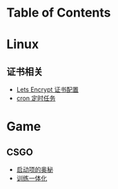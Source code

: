 # Table of Contents

# Linux

## 证书相关
- [Lets Encrypt 证书配置](Linux_LetsEncrypt配置.md)
- [cron 定时任务](Linux_cron定时任务.md)


# Game

## CSGO
- [启动项的奥秘](CSGO_启动项.md)
- [训练一体化](CSGO_训练1.md)
